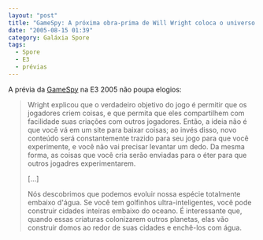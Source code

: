 ```yaml
---
layout: "post"
title: "GameSpy: A próxima obra-prima de Will Wright coloca o universo em suas mãos"
date: "2005-08-15 01:39"
category: Galáxia Spore
tags:
  - Spore
  - E3
  - prévias
---
```

A prévia da [GameSpy](http://pc.gamespy.com/pc/spore/616537p1.html) na E3 2005 não poupa elogios:

> Wright explicou que o verdadeiro objetivo do jogo é permitir que os jogadores criem coisas, e que permita que eles compartilhem com facilidade suas criações com outros jogadores. Então, a ideia não é que você vá em um site para baixar coisas; ao invés disso, novo conteúdo será constantemente trazido para seu jogo para que você experimente, e você não vai precisar levantar um dedo. Da mesma forma, as coisas que você cria serão enviadas para o éter para que outros jogadres experimentarem.
>
> [...]
>
> Nós descobrimos que podemos evoluir nossa espécie totalmente embaixo d'água. Se você tem golfinhos ultra-inteligentes, você pode construir cidades inteiras embaixo do oceano. É interessante que, quando essas criaturas colonizarem outros planetas, elas vão construir domos ao redor de suas cidades e enchê-los com água.
